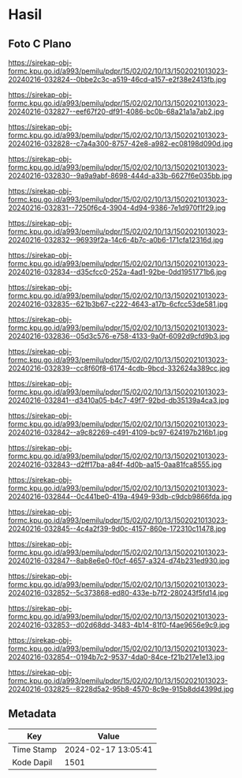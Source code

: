 # Hasil

## Foto C Plano

https://sirekap-obj-formc.kpu.go.id/a993/pemilu/pdpr/15/02/02/10/13/1502021013023-20240216-032824--0bbe2c3c-a519-46cd-a157-e2f38e2413fb.jpg

https://sirekap-obj-formc.kpu.go.id/a993/pemilu/pdpr/15/02/02/10/13/1502021013023-20240216-032827--eef67f20-df91-4086-bc0b-68a21a1a7ab2.jpg

https://sirekap-obj-formc.kpu.go.id/a993/pemilu/pdpr/15/02/02/10/13/1502021013023-20240216-032828--c7a4a300-8757-42e8-a982-ec08198d090d.jpg

https://sirekap-obj-formc.kpu.go.id/a993/pemilu/pdpr/15/02/02/10/13/1502021013023-20240216-032830--9a9a9abf-8698-444d-a33b-6627f6e035bb.jpg

https://sirekap-obj-formc.kpu.go.id/a993/pemilu/pdpr/15/02/02/10/13/1502021013023-20240216-032831--7250f6c4-3904-4d94-9386-7e1d970f1f29.jpg

https://sirekap-obj-formc.kpu.go.id/a993/pemilu/pdpr/15/02/02/10/13/1502021013023-20240216-032832--96939f2a-14c6-4b7c-a0b6-171cfa12316d.jpg

https://sirekap-obj-formc.kpu.go.id/a993/pemilu/pdpr/15/02/02/10/13/1502021013023-20240216-032834--d35cfcc0-252a-4ad1-92be-0dd1951771b6.jpg

https://sirekap-obj-formc.kpu.go.id/a993/pemilu/pdpr/15/02/02/10/13/1502021013023-20240216-032835--621b3b67-c222-4643-a17b-6cfcc53de581.jpg

https://sirekap-obj-formc.kpu.go.id/a993/pemilu/pdpr/15/02/02/10/13/1502021013023-20240216-032836--05d3c576-e758-4133-9a0f-6092d9cfd9b3.jpg

https://sirekap-obj-formc.kpu.go.id/a993/pemilu/pdpr/15/02/02/10/13/1502021013023-20240216-032839--cc8f60f8-6174-4cdb-9bcd-332624a389cc.jpg

https://sirekap-obj-formc.kpu.go.id/a993/pemilu/pdpr/15/02/02/10/13/1502021013023-20240216-032841--d3410a05-b4c7-49f7-92bd-db35139a4ca3.jpg

https://sirekap-obj-formc.kpu.go.id/a993/pemilu/pdpr/15/02/02/10/13/1502021013023-20240216-032842--a9c82269-c491-4109-bc97-624197b216b1.jpg

https://sirekap-obj-formc.kpu.go.id/a993/pemilu/pdpr/15/02/02/10/13/1502021013023-20240216-032843--d2ff17ba-a84f-4d0b-aa15-0aa81fca8555.jpg

https://sirekap-obj-formc.kpu.go.id/a993/pemilu/pdpr/15/02/02/10/13/1502021013023-20240216-032844--0c441be0-419a-4949-93db-c9dcb9866fda.jpg

https://sirekap-obj-formc.kpu.go.id/a993/pemilu/pdpr/15/02/02/10/13/1502021013023-20240216-032845--4c4a2f39-9d0c-4157-860e-172310c11478.jpg

https://sirekap-obj-formc.kpu.go.id/a993/pemilu/pdpr/15/02/02/10/13/1502021013023-20240216-032847--8ab8e6e0-f0cf-4657-a324-d74b231ed930.jpg

https://sirekap-obj-formc.kpu.go.id/a993/pemilu/pdpr/15/02/02/10/13/1502021013023-20240216-032852--5c373868-ed80-433e-b7f2-280243f5fd14.jpg

https://sirekap-obj-formc.kpu.go.id/a993/pemilu/pdpr/15/02/02/10/13/1502021013023-20240216-032853--d02d68dd-3483-4b14-81f0-f4ae9656e9c9.jpg

https://sirekap-obj-formc.kpu.go.id/a993/pemilu/pdpr/15/02/02/10/13/1502021013023-20240216-032854--0194b7c2-9537-4da0-84ce-f21b217e1e13.jpg

https://sirekap-obj-formc.kpu.go.id/a993/pemilu/pdpr/15/02/02/10/13/1502021013023-20240216-032825--8228d5a2-95b8-4570-8c9e-915b8dd4399d.jpg


## Metadata

| Key        | Value               |
| ---------- | ------------------- |
| Time Stamp | 2024-02-17 13:05:41 |
| Kode Dapil | 1501                |



